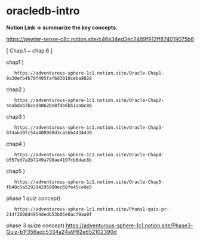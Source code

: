 # oracledb-intro

**Notion Link -> summarize the key concepts.**

https://pewter-sense-c8c.notion.site/c46a34ed3ec2489f912ff874019075b6

[ Chap.1 ~ chap.6 ]

chap1 )  

       https://adventurous-sphere-1c1.notion.site/Oracle-Chap1-9a30efb4b70f495faf6d3018ceba8828

chap2 )  

       https://adventurous-sphere-1c1.notion.site/Oracle-Chap2-4eabdab7bced4062be8f4b6b51aa0c88
       
chap3 )  

       https://adventurous-sphere-1c1.notion.site/Oracle-Chap3-8f4ab30fc54a408988d3ca56b4434439
       
chap4 )
     
       https://adventurous-sphere-1c1.notion.site/Oracle-Chap4-b557ed7a2b7149a790ae4197cb6dac8b

chap5 )

       https://adventurous-sphere-1c1.notion.site/Oracle-Chap5-fb40c5a529204295900ec60fe45ce9e5
       
       
phase 1 quiz concept)

       https://adventurous-sphere-1c1.notion.site/Phans1-quiz-pr-214f2608d4954dedb53b05e0acf9aa9f

phase 3 quize concept)
       https://adventurous-sphere-1c1.notion.site/Phase3-Quiz-b1f356adc5334a24a9f62e652102390d
